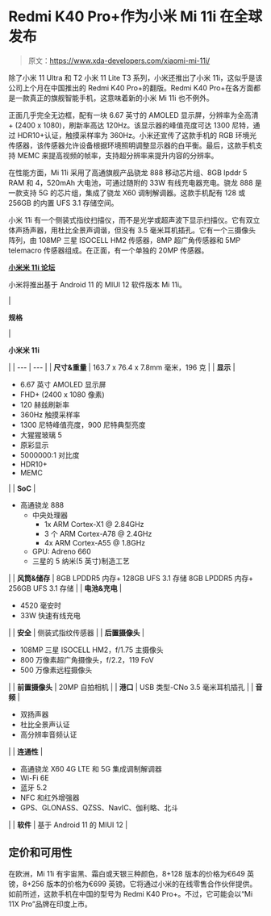 # Redmi K40 Pro+作为小米 Mi 11i 在全球发布

> 原文：<https://www.xda-developers.com/xiaomi-mi-11i/>

除了小米 11 Ultra 和 T2 小米 11 Lite T3 系列，小米还推出了小米 11i，这似乎是该公司上个月在中国推出的 Redmi K40 Pro+的翻版。Redmi K40 Pro+在各方面都是一款真正的旗舰智能手机，这意味着新的小米 Mi 11i 也不例外。

正面几乎完全无边框，配有一块 6.67 英寸的 AMOLED 显示屏，分辨率为全高清+ (2400 x 1080)，刷新率高达 120Hz。该显示器的峰值亮度可达 1300 尼特，通过 HDR10+认证，触摸采样率为 360Hz。小米还宣传了这款手机的 RGB 环境光传感器，该传感器允许设备根据环境照明调整显示器的白平衡。最后，这款手机支持 MEMC 来提高视频的帧率，支持超分辨率来提升内容的分辨率。

在性能方面，Mi 11i 采用了高通旗舰产品骁龙 888 移动芯片组、8GB lpddr 5 RAM 和 4，520mAh 大电池，可通过随附的 33W 有线充电器充电。骁龙 888 是一款支持 5G 的芯片组，集成了骁龙 X60 调制解调器。这款手机配有 128 或 256GB 的内置 UFS 3.1 存储空间。

小米 11i 有一个侧装式指纹扫描仪，而不是光学或超声波下显示扫描仪。它有双立体声扬声器，用杜比全景声调谐，但没有 3.5 毫米耳机插孔。它有一个三摄像头阵列，由 108MP 三星 ISOCELL HM2 传感器，8MP 超广角传感器和 5MP telemacro 传感器组成。在正面，有一个单独的 20MP 传感器。

**[小米米 11i 论坛](https://forum.xda-developers.com/f/xiaomi-mi-11i-11x-redmi-k40-pro.12191/)**

小米将推出基于 Android 11 的 MIUI 12 软件版本 Mi 11i。

| 

**规格**

 | 

**小米米 11i**

 |
| --- | --- |
| **尺寸&重量** | 163.7 x 76.4 x 7.8mm 毫米，196 克 |
| **显示** | 

*   6.67 英寸 AMOLED 显示屏
*   FHD+ (2400 x 1080 像素)
*   120 赫兹刷新率
*   360Hz 触摸采样率
*   1300 尼特峰值亮度，900 尼特典型亮度
*   大猩猩玻璃 5
*   原彩显示
*   5000000:1 对比度
*   HDR10+
*   MEMC

 |
| **SoC** | 

*   高通骁龙 888
    *   中央处理器
        *   1x ARM Cortex-X1 @ 2.84GHz
        *   3 个 ARM Cortex-A78 @ 2.4GHz
        *   4x ARM Cortex-A55 @ 1.8GHz
    *   GPU: Adreno 660
    *   三星的 5 纳米(5 英寸)制造工艺

 |
| **风筒&储存** | 8GB LPDDR5 内存+ 128GB UFS 3.1 存储 8GB LPDDR5 内存+ 256GB UFS 3.1 存储 |
| **电池&充电** | 

*   4520 毫安时
*   33W 快速有线充电

 |
| **安全** | 侧装式指纹传感器 |
| **后置摄像头** | 

*   108MP 三星 ISOCELL HM2，f/1.75 主摄像头
*   800 万像素超广角摄像头，f/2.2，119 FoV
*   500 万像素远程摄像头

 |
| **前置摄像头** | 20MP 自拍相机 |
| **港口** | USB 类型-CNo 3.5 毫米耳机插孔 |
| **音频** | 

*   双扬声器
*   杜比全景声认证
*   高分辨率音频认证

 |
| **连通性** | 

*   高通骁龙 X60 4G LTE 和 5G 集成调制解调器
*   Wi-Fi 6E
*   蓝牙 5.2
*   NFC 和红外增强器
*   GPS、GLONASS、QZSS、NavIC、伽利略、北斗

 |
| **软件** | 基于 Android 11 的 MIUI 12 |

## 定价和可用性

在欧洲，Mi 11i 有宇宙黑、霜白或天银三种颜色，8+128 版本的价格为€649 英镑，8+256 版本的价格为€699 英镑。它将通过小米的在线零售合作伙伴提供。如前所述，这款手机在中国的型号为 Redmi K40 Pro+。不过，它可能会以“Mi 11X Pro”品牌在印度上市。